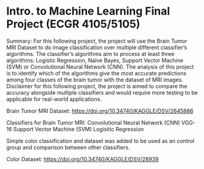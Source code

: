 # Intro. to Machine Learning Final Project (ECGR 4105/5105)
Summary:
For this following project, the project will use the Brain Tumor MRI Dataset to do image
classification over multiple different classifier’s algorithms. The classifier’s algorithms
aim to process at least three algorithms: Logistic Regression, Naïve Bayes, Support
Vector Machine (SVM) or Convolutional Neural Network (CNN). The analysis of this
project is to identify which of the algorithms give the most accurate predictions among
four classes of the brain tumor with the dataset of MRI images. Disclaimer for this
following project, the project is aimed to compare the accuracy alongside multiple
classifiers and would require more testing to be applicable for real-world applications. 

Brain Tumor MRI Dataset: https://doi.org/10.34740/KAGGLE/DSV/2645886

Classifiers for Brain Tumor MRI:
Convolutional Neural Network (CNN)
VGG-16
Support Vector Machine (SVM)
Logisitic Regression

Simple color classification and dataset was added to be used as an control group and comparison
between other classifiers. 

Color Dataset: https://doi.org/10.34740/KAGGLE/DSV/28939

